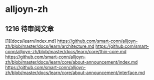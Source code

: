 # alljoyn-zh

## 1216 待审阅文章

[1][docs/learn/index.md]
https://github.com/smart-conn/alljoyn-zh/blob/master/docs/learn/architecture.md
https://github.com/smart-conn/alljoyn-zh/blob/master/docs/learn/core/thin-core.md
https://github.com/smart-conn/alljoyn-zh/blob/master/docs/learn/core/about-announcement/index.md
https://github.com/smart-conn/alljoyn-zh/blob/master/docs/learn/core/about-announcement/interface.md
